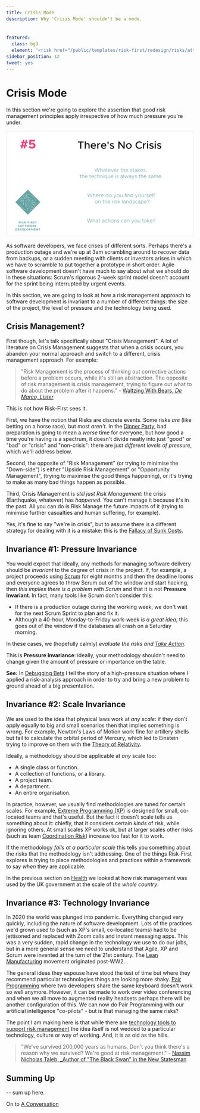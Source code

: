 ```yaml
---
title: Crisis Mode
description: Why 'Crisis Mode' shouldn't be a mode.


featured: 
  class: bg3
  element: '<risk href="/public/templates/risk-first/redesign/risks/attendant_risk_v2.svg"><code>Panic</code><title>Crisis Mode</title></risk>'
sidebar_position: 12
tweet: yes
---
```


# Crisis Mode

In this section we're going to explore the assertion that good risk management principles apply irrespective of how much pressure you're under.   

![There's No Crisis](/img/generated/principles/crisis.png)

As software developers, we face crises of different sorts. Perhaps there's a production outage and we're up at 3am scrambling around to recover data from backups, or a sudden meeting with clients or investors arises in which we have to scramble to put together a prototype in short order.  Agile software development doesn't have much to say about what we should do in these situations:  Scrum's rigorous 2-week sprint model doesn't account for the sprint being interrupted by urgent events.

In this section, we are going to look at how a risk management approach to software development is invariant to a number of different things:  the size of the project, the level of pressure and the technology being used.  

## Crisis Management?

First though, let's talk specifically about "Crisis Management".  A lot of literature on Crisis Management suggests that when a crisis occurs, you abandon your normal approach and switch to a different, crisis management approach.  For example:

> "Risk Management is the process of thinking out corrective actions before a problem occurs, while it's still an abstraction.  The opposite of risk management is crisis management, trying to figure out what to do about the problem after it happens." - [Waltzing With Bears, _De Marco, Lister_](http://amzn.eu/d/i0IDFA2)

This is not how Risk-First sees it. 

First, we have the notion that Risks are discrete events.  Some risks _are_ (like betting on a horse race), but most _aren't._  In the [Dinner Party](A-Simple-Scenario.md), bad preparation is going to mean a _worse_ time for everyone, but how good a time you're having is a spectrum, it doesn't divide neatly into just "good" or "bad" or "crisis" and "non-crisis": there are just _different levels of pressure_, which we'll address below.

Second, the opposite of "Risk Management" (or trying to minimise the "Down-side") is either "Upside Risk Management" or "Opportunity Management", (trying to maximise the good things happening), or it's trying to make as many bad things happen as possible.  

Third, Crisis Management is _still just Risk Management_:  the crisis (Earthquake, whatever) has _happened_.  You can't manage it because it's in the past.   All you can do is Risk Manage the future impacts of it (trying to minimise further casualties and human suffering, for example).    

Yes, it's fine to say "we're in crisis", but to assume there is a different strategy for dealing with it is a mistake:  this is the [Fallacy of Sunk Costs](https://en.wikipedia.org/wiki/Escalation_of_commitment). 

## Invariance #1: Pressure Invariance

You would expect that ideally, any methods for managing software delivery should be _invariant_ to the degree of crisis in the project.  If, for example, a project proceeds using [Scrum](https://en.wikipedia.org/wiki/Scrum_(software_development)) for eight months and then the deadline looms and everyone agrees to throw Scrum out of the window and start hacking, then _this implies there is a problem with Scrum_ and that it is not **Pressure Invariant**.  In fact, many tools like Scrum don't consider this:

- If there is a production outage during the working week, we don't wait for the next Scrum Sprint to plan and fix it.
- Although a 40-hour, Monday-to-Friday work-week _is a great idea_, this goes out of the window if the databases all crash on a Saturday morning.

In these cases, we (hopefully calmly) _evaluate the risks and [Take Action](Glossary.md#taking-action)_.  

This is **Pressure Invariance**:  ideally, your methodology shouldn't need to change given the amount of pressure or importance on the table.  

**See:** In [Debugging Bets](../bets/Debugging-Bets.md) I tell the story of a high-pressure situation where I applied a risk-analysis approach in order to try and bring a new problem to ground ahead of a big presentation.

## Invariance #2: Scale Invariance

We are used to the idea that physical laws work at _any scale_: if they don't apply equally to big and small scenarios then that implies something is wrong.  For example, Newton's Laws of Motion work fine for artillery shells but fail to calculate the orbital period of Mercury, which led to Einstein trying to improve on them with the [Theory of Relativity](https://en.wikipedia.org/wiki/Theory_of_relativity).  

Ideally, a methodology should be applicable at _any_ scale too: 
 
 - A single class or function.
 - A collection of functions, or a library.
 - A project team.
 - A department.
 - An entire organisation.

In practice, however, we usually find methodologies are tuned for certain scales.  For example, [Extreme Programming (XP)](https://en.wikipedia.org/wiki/Extreme_programming) is designed for small, co-located teams and that's useful.  But the fact it doesn't scale tells us something about it:  chiefly, that it considers certain _kinds_ of risk, while ignoring others.  At small scales XP works ok, but at larger scales other risks (such as team [Coordination Risk](/tags/Coordination-Risk)) increase too fast for it to work.

If the methodology _fails at a particular scale_ this tells you something about the risks that the methodology isn't addressing.    One of the things Risk-First explores is trying to place methodologies and practices within a framework to say _when_ they are applicable.

In the previous section on [Health](Health.md) we looked at how risk management was used by the UK government at the scale of _the whole country_. 

## Invariance #3: Technology Invariance

In 2020 the world was plunged into pandemic.  Everything changed very quickly, including the nature of software development.  Lots of the practices we'd grown used to (such as XP's small, co-located teams) had to be jettisoned and replaced with Zoom calls and instant messaging apps.   This was a very sudden, rapid change in the technology we use to do our jobs, but in a more general sense we need to understand that Agile, XP and Scrum were invented at the turn of the 21st century.  The [Lean Manufacturing](https://en.wikipedia.org/wiki/Lean_manufacturing) movement originated post-WW2.  

The general ideas they espouse have stood the test of time but where they recommend particular technologies things are looking more shaky.  [Pair Programming](/practices/Glossary-Of-Practices.md#pair-programming) where two developers share the same keyboard doesn't work so well anymore.   However, it can be made to work over video conferencing and when we all move to augmented reality headsets perhaps there will be another configuration of this.  We can now do Pair Programming with our artificial intelligence "co-pilots" - but is that managing the same risks?

The point I am making here is that while there are [technology tools to support risk management](Track-Risk.md) the idea itself is not wedded to a particular technology, culture or way of working.  And, it is as old as the hills.

> "We've survived 200,000 years as humans.  Don't you think there's a reason why we survived? We're good at risk management." - [Nassim Nicholas Taleb, _Author of "The Black Swan" in the New Statesman](https://www.newstatesman.com/encounter/2018/03/i-hope-goldman-sachs-bankruptcy-nassim-nicholas-taleb-skin-game)

## Summing Up

-- sum up here.

On to [A Conversation](A-Conversation.md)


